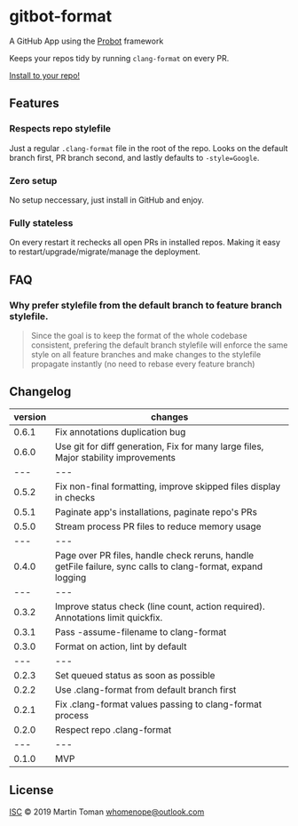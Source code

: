 # gitbot-format
A GitHub App using the [Probot](https://github.com/probot/probot) framework

Keeps your repos tidy by running ```clang-format``` on every PR.

[Install to your repo!](https://github.com/apps/gitbot-format)

## Features
### Respects repo stylefile
Just a regular ```.clang-format``` file in the root of the repo.
Looks on the default branch first, PR branch second, and lastly defaults
to ```-style=Google```.
### Zero setup
No setup neccessary, just install in GitHub and enjoy.
### Fully stateless
On every restart it rechecks all open PRs in installed repos.
Making it easy to restart/upgrade/migrate/manage the deployment.

## FAQ
### Why prefer stylefile from the default branch to feature branch stylefile.
> Since the goal is to keep the format of the whole codebase consistent,
> prefering the default branch stylefile will enforce the same style on all
> feature branches and make changes to the stylefile propagate instantly
> (no need to rebase every feature branch)

## Changelog
|version|changes|
|---|---|
|0.6.1|Fix annotations duplication bug|
|0.6.0|Use git for diff generation, Fix for many large files, Major stability improvements|
|---|---|
|0.5.2|Fix non-final formatting, improve skipped files display in checks|
|0.5.1|Paginate app's installations, paginate repo's PRs|
|0.5.0|Stream process PR files to reduce memory usage|
|---|---|
|0.4.0|Page over PR files, handle check reruns, handle getFile failure, sync calls to clang-format, expand logging|
|---|---|
|0.3.2|Improve status check (line count, action required). Annotations limit quickfix.|
|0.3.1|Pass -assume-filename to clang-format|
|0.3.0|Format on action, lint by default|
|---|---|
|0.2.3|Set queued status as soon as possible|
|0.2.2|Use .clang-format from default branch first|
|0.2.1|Fix .clang-format values passing to clang-format process|
|0.2.0|Respect repo .clang-format|
|---|---|
|0.1.0|MVP|

## License
[ISC](LICENSE) © 2019 Martin Toman <whomenope@outlook.com>

